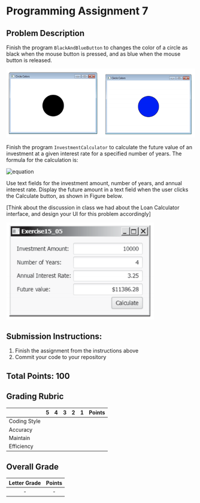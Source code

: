 
# Programming Assignment 7

## Problem Description

Finish the program `BlackAndBlueButton` to changes the color of a circle as black when the mouse button is pressed,
and as blue when the mouse button is released.

![Black and Blue Button](../../../../../../../../images/black_blue_button.png)

Finish the program `InvestmentCalculator` to calculate the future value of an investment at a given interest rate for a
specified number of years. The formula for the calculation is:

![equation](https://latex.codecogs.com/gif.latex?futureValue&space;=&space;investmentAmount&space;*&space;(1&plus;monthlyInterestRate)^{years*12})

Use text fields for the investment amount, number of years, and annual interest rate. Display the
future amount in a text field when the user clicks the Calculate button, as shown in Figure below.

[Think about the discussion in class we had about the Loan Calculator interface, and design your
UI for this problem accordingly]

![Black and Blue Button](../../../../../../../../images/investment_fx.png)

## Submission Instructions:

1. Finish the assignment from the instructions above
2. Commit your code to your repository

## Total Points: 100

## Grading Rubric

|               |  5  |  4  |  3  |  2  |  1  | Points |
|---------------|:---:|:---:|:---:|:---:|:---:|:------:|
| Coding Style  |     |     |     |     |     |        |
| Accuracy      |     |     |     |     |     |        |
| Maintain      |     |     |     |     |     |        |
| Efficiency    |     |     |     |     |     |        |

## Overall Grade

| Letter Grade   | Points |
|:--------------:|:------:|
|     -          |   -    |